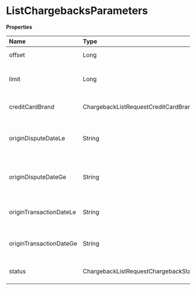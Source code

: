 # ListChargebacksParameters

**Properties**

| Name                    | Type                                  | Required | Description                               |
| :---------------------- | :------------------------------------ | :------- | :---------------------------------------- |
| offset                  | Long                                  | ❌       | List starting element                     |
| limit                   | Long                                  | ❌       | Number of list elements (max: 100)        |
| creditCardBrand         | ChargebackListRequestCreditCardBrand  | ❌       | Filter by used card brand.                |
| originDisputeDateLe     | String                                | ❌       | Filter up to the chargeback opening date. |
| originDisputeDateGe     | String                                | ❌       | Filter from a chargeback opening date.    |
| originTransactionDateLe | String                                | ❌       | Filter up to the transaction date.        |
| originTransactionDateGe | String                                | ❌       | Filter from a transaction date.           |
| status                  | ChargebackListRequestChargebackStatus | ❌       | Filter by chargeback status.              |

<!-- This file was generated by liblab | https://liblab.com/ -->
